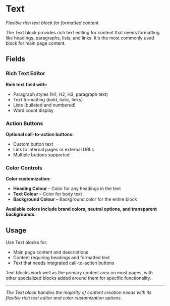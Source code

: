 # Text

*Flexible rich text block for formatted content*

The Text block provides rich text editing for content that needs formatting like headings, paragraphs, lists, and links. It's the most commonly used block for main page content.

## Fields

### Rich Text Editor

**Rich text field with:**
- Paragraph styles (H1, H2, H3, paragraph text)
- Text formatting (bold, italic, links)
- Lists (bulleted and numbered)
- Word count display

### Action Buttons

**Optional call-to-action buttons:**
- Custom button text
- Link to internal pages or external URLs
- Multiple buttons supported

### Color Controls

**Color customization:**
- **Heading Colour** – Color for any headings in the text
- **Text Colour** – Color for body text  
- **Background Colour** – Background color for the entire block

**Available colors include brand colors, neutral options, and transparent backgrounds.**

## Usage

Use Text blocks for:
- Main page content and descriptions
- Content requiring headings and formatted text
- Text that needs integrated call-to-action buttons

Text blocks work well as the primary content area on most pages, with other specialized blocks added around them for specific functionality.

---

*The Text block handles the majority of content creation needs with its flexible rich text editor and color customization options.*
